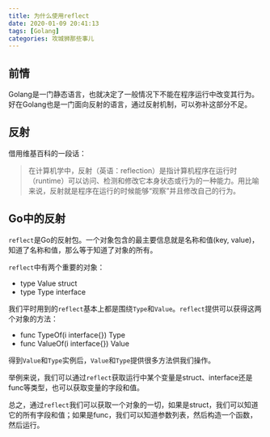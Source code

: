 ```yaml
---
title: 为什么使用reflect
date: 2020-01-09 20:41:13
tags: [Golang]
categories: 攻城狮那些事儿
---
```


## 前情

Golang是一门静态语言，也就决定了一般情况下不能在程序运行中改变其行为。好在Golang也是一门面向反射的语言，通过反射机制，可以弥补这部分不足。

<!-- more -->

## 反射

借用维基百科的一段话：

> 在计算机学中，反射（英语：reflection）是指计算机程序在运行时（runtime）可以访问、检测和修改它本身状态或行为的一种能力。用比喻来说，反射就是程序在运行的时候能够“观察”并且修改自己的行为。

## Go中的反射

`reflect`是Go的反射包。一个对象包含的最主要信息就是名称和值(key, value)，知道了名称和值，那么等于知道了对象的所有。

`reflect`中有两个重要的对象：
- type Value struct
- type Type interface

我们平时用到的`reflect`基本上都是围绕`Type`和`Value`。`reflect`提供可以获得这两个对象的方法：
- func TypeOf(i interface{}) Type
- func ValueOf(i interface{}) Value

得到`Value`和`Type`实例后，`Value`和`Type`提供很多方法供我们操作。

举例来说，我们可以通过`reflect`获取运行中某个变量是struct、interface还是func等类型，也可以获取变量的字段和值。

总之，通过`reflect`我们可以获取一个对象的一切，如果是struct，我们可以知道它的所有字段和值；如果是func，我们可以知道参数列表，然后构造一个函数，然后运行。
